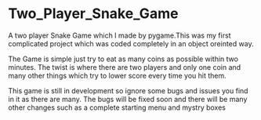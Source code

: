 # Two_Player_Snake_Game
A two player Snake Game which I made by pygame.This was my first complicated project which was coded completely in an object oreinted way.

The Game is simple just try to eat as many coins as possible within two minutes. The twist is where there are two players and only one coin and many other things which try to lower score every time you hit them.

This game is still in development so ignore some bugs and issues you find in it as there are many. The bugs will be fixed soon and there will be many other changes such as a complete starting menu and mystry boxes

